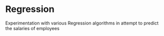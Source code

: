 # Regression
Experimentation with various Regression algorithms in attempt to predict the salaries of employees
